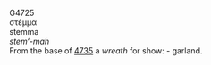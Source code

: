 <body>
  <p>G4725<br>  στέμμα  <br> stemma  <br><i>stem‘-mah </i><br>From the base of <a href="g4735.htm">4735</a>  a <i>wreath</i> for show: - garland.<br></p>
 </body>